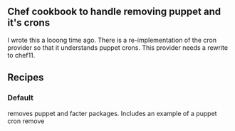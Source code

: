 ## Chef cookbook to handle removing puppet and it's crons

I wrote this a looong time ago. There is a re-implementation of the cron provider so that it understands puppet crons. 
This provider needs a rewrite to chef11.

## Recipes

### Default
  removes puppet and facter packages.
  Includes an example of a puppet cron remove
